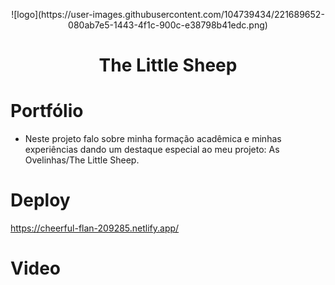  <p align="center">
  ![logo](https://user-images.githubusercontent.com/104739434/221689652-080ab7e5-1443-4f1c-900c-e38798b41edc.png)

</p>
<h1 align="center"> The Little Sheep </h1>

# Portfólio
- Neste projeto falo sobre minha formação acadêmica e minhas experiências dando um destaque especial ao meu projeto: As Ovelinhas/The Little Sheep.


# Deploy
https://cheerful-flan-209285.netlify.app/

# Video
